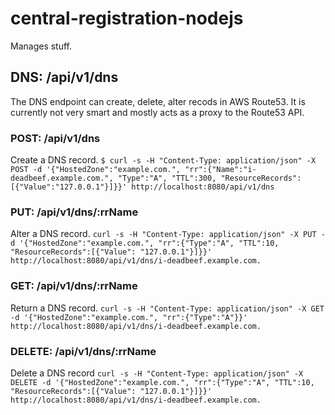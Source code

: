 central-registration-nodejs
===

Manages stuff.

## DNS: /api/v1/dns
The DNS endpoint can create, delete, alter recods in AWS Route53.  It is
currently not very smart and mostly acts as a proxy to the Route53 API.

### POST: /api/v1/dns
Create a DNS record.
`$ curl -s -H "Content-Type: application/json" -X POST -d '{"HostedZone":"example.com.", "rr":{"Name":"i-deadbeef.example.com.", "Type":"A", "TTL":300, "ResourceRecords":[{"Value":"127.0.0.1"}]}}' http://localhost:8080/api/v1/dns`

### PUT: /api/v1/dns/:rrName
Alter a DNS record.
`curl -s -H "Content-Type: application/json" -X PUT -d '{"HostedZone":"example.com.", "rr":{"Type":"A", "TTL":10, "ResourceRecords":[{"Value": "127.0.0.1"}]}}' http://localhost:8080/api/v1/dns/i-deadbeef.example.com.`

### GET: /api/v1/dns/:rrName
Return a DNS record.
`curl -s -H "Content-Type: application/json" -X GET -d '{"HostedZone":"example.com.", "rr":{"Type":"A"}}' http://localhost:8080/api/v1/dns/i-deadbeef.example.com.`

### DELETE: /api/v1/dns/:rrName
Delete a DNS record
`curl -s -H "Content-Type: application/json" -X DELETE -d '{"HostedZone":"example.com.", "rr":{"Type":"A", "TTL":10, "ResourceRecords":[{"Value": "127.0.0.1"}]}}' http://localhost:8080/api/v1/dns/i-deadbeef.example.com.`
